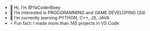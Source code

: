 - 👋 Hi, I’m @YaCoderBoey
- 👀 I’m interested in PROGGRAMMING and GAME DEVELOPING (2d)
- 🌱 I’m currently learning PYTHON, C++, JS, JAVA
- ⚡ Fun fact: I made more than 145 projects in VS Code
<!---
YaCoderBoey/YaCoderBoey is a ✨ special ✨ repository because its `README.md` (this file) appears on your GitHub profile.
You can click the Preview link to take a look at your changes.
--->
